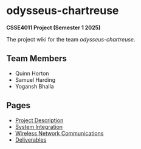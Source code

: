 # odysseus-chartreuse
**CSSE4011 Project (Semester 1 2025)**

The project wiki for the team *odysseus-chartreuse*. 

## Team Members
- Quinn Horton
- Samuel Harding
- Yogansh Bhalla

## Pages
- [Project Description](/pages/description.md)
- [System Integration](/pages/system_integration.md)
- [Wireless Network Communications](/pages/wireless_comms.md)
- [Deliverables](/pages/deliverables.md)
